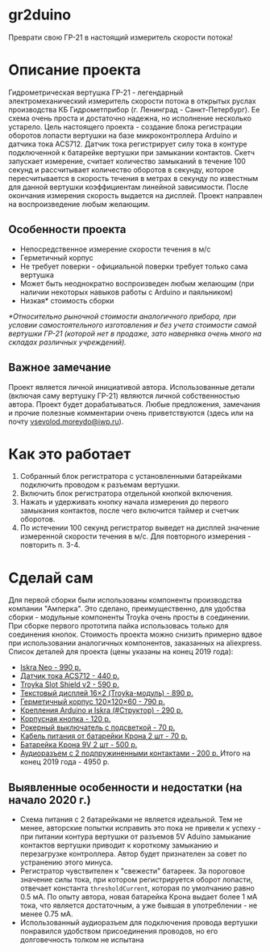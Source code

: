 # gr2duino
Преврати свою ГР-21 в настоящий измеритель скорости потока!

# Описание проекта
Гидрометрическая вертушка ГР-21 - легендарный электромеханический измеритель скорости потока в открытых руслах производства КБ Гидрометприбор (г. Ленинград - Санкт-Петербург). Ее схема очень проста и достаточно надежна, но исполнение несколько устарело. Цель настоящего проекта - создание блока регистрации оборотов лопасти вертушки на базе микроконтроллера Arduino и датчика тока ACS712. Датчик тока регистрирует силу тока в контуре подключенной к батарейке вертушки при замыкании контактов. Скетч запускает измерение, считает количество замыканий в течение 100 секунд и рассчитывает количество оборотов в секунду, которое пересчитывается в скорость течения в метрах в секунду по известным для данной вертушки коэффициентам линейной зависимости. После окончания измерения скорость выдается на дисплей. 
Проект направлен на воспроизведение любым желающим. 
## Особенности проекта
* Непосредственное измерение скорости течения в м/с
* Герметичный корпус
* Не требует поверки - официальной поверки требует только сама вертушка
* Может быть неоднократно воспроизведен любым желающим (при наличии некоторых навыков работы с Arduino и паяльником)
* Низкая* стоимость сборки

_*Относительно рыночной стоимости аналогичного прибора, при условии самостоятельного изготовления и без учета стоимости самой вертушки ГР-21 (которой нет в продаже, зато наверняка очень много на складах различных учреждений)._
## Важное замечание
Проект является личной инициативой автора. Использованные детали (включая саму вертушку ГР-21) являются личной собственностью автора. Проект будет дорабатываться. Любые предложения, замечания и прочие полезные комментарии очень приветствуются (здесь или на почту [vsevolod.moreydo@iwp.ru](mailto:vsevolod.moreydo@iwp.ru)).

# Как это работает
1. Собранный блок регистратора с установленными батарейками подключить проводом к разъемам вертушки. 
2. Включить блок регистратора отдельной кнопкой включения.
3. Нажать и удерживать кнопку начала измерения до первого замыкания контактов, после чего включится таймер и счетчик оборотов.
4. По истечении 100 секунд регистратор выведет на дисплей значение измеренной скорости течения в м/с.
Для повторного измерения - повторить п. 3-4.

# Сделай сам
Для первой сборки были использованы компоненты производства компании "Амперка". Это сделано, преимущественно, для удобства сборки - модульные компоненты Troyka очень просты в соединении. При сборке первого прототипа пайка использовась только для соединения кнопок. Стоимость проекта можно снизить примерно вдвое при использовании аналогичных компонентов, заказанных на aliexpress. 
Список деталей для проекта (цены указаны на конец 2019 года):
* [Iskra Neo  - 990 р. ](https://amperka.ru/product/iskra-neo)
* [Датчик тока ACS712  - 440 р. ](https://amperka.ru/product/troyka-current-sensor)
* [Troyka Slot Shield v2  - 590 р. ](https://amperka.ru/product/arduino-troyka-slot-shield)
* [Текстовый дисплей 16×2 (Troyka-модуль)  - 890 р. ](https://amperka.ru/product/troyka-display-lcd-text-16x2)
* [Герметичный корпус 120×120×60  - 790 р. ](https://amperka.ru/product/sealed-enclosure-120x120x60)
* [Крепления Arduino и Iskra (#Структор) - 290 р. ](https://amperka.ru/product/structor-arduino)
* [Корпусная кнопка  - 120 р. ](https://amperka.ru/product/button_for_boxes_17mm)
* [Рокерный выключатель с подсветкой  - 70 р. ](https://amperka.ru/product/switch_button_with_light)
* [Кабель питания от батарейки Крона 2 шт - 70 р. ](https://amperka.ru/product/krona-21mm-cable)
* [Батарейка Крона 9V 2 шт - 500 р. ]()
* [Аудиоразъем с 2 подпружиненными контактами  - 200 р. ](https://yandex.ru/images/search?text=%D0%B0%D1%83%D0%B4%D0%B8%D0%BE%20%D1%80%D0%B0%D0%B7%D1%8A%D0%B5%D0%BC%20WP&from=tabbar)
Итого на конец 2019 года - 4950 р. 
## Выявленные особенности и недостатки (на начало 2020 г.)
* Схема питания с 2 батарейками не является идеальной. Тем не менее, авторские попытки исправить это пока не привели к успеху - при питании контура вертушки от разъемов 5V Aduino замыкание контактов вертушки приводит к короткому замыканию и перезагрузке контроллера. Автор будет признателен за совет по устранению этого минуса.
* Регистратор чувствителен к "свежести" батареек. За пороговое значение силы тока, при котором регистрируется оборот лопасти, отвечает константа ```thresholdCurrent```, которая по умолчанию равно 0.5 мА. По опыту автора, новая батарейка Крона выдает более 1 мА тока, что является достаточным, а уже бывшая в употреблении - не менее 0.75 мА.
* Использованный аудиоразъем для подключения провода вертушки понравился удобством присоединения проводов, но его долговечность толком не испытана
